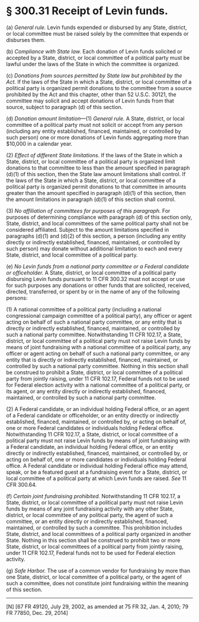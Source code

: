 # § 300.31   Receipt of Levin funds.

(a) *General rule.* Levin funds expended or disbursed by any State, district, or local committee must be raised solely by the committee that expends or disburses them. 


(b) *Compliance with State law.* Each donation of Levin funds solicited or accepted by a State, district, or local committee of a political party must be lawful under the laws of the State in which the committee is organized. 


(c) *Donations from sources permitted by State law but prohibited by the Act.* If the laws of the State in which a State, district, or local committee of a political party is organized permit donations to the committee from a source prohibited by the Act and this chapter, other than 52 U.S.C. 30121, the committee may solicit and accept donations of Levin funds from that source, subject to paragraph (d) of this section. 


(d) *Donation amount limitation*—(1) *General rule.* A State, district, or local committee of a political party must not solicit or accept from any person (including any entity established, financed, maintained, or controlled by such person) one or more donations of Levin funds aggregating more than $10,000 in a calendar year. 


(2) *Effect of different State limitations.* If the laws of the State in which a State, district, or local committee of a political party is organized limit donations to that committee to less than the amount specified in paragraph (d)(1) of this section, then the State law amount limitations shall control. If the laws of the State in which a State, district, or local committee of a political party is organized permit donations to that committee in amounts greater than the amount specified in paragraph (d)(1) of this section, then the amount limitations in paragraph (d)(1) of this section shall control. 


(3) *No affiliation of committees for purposes of this paragraph.* For purposes of determining compliance with paragraph (d) of this section only, State, district, and local committees of the same political party shall not be considered affiliated. Subject to the amount limitations specified in paragraphs (d)(1) and (d)(2) of this section, a person (including any entity directly or indirectly established, financed, maintained, or controlled by such person) may donate without additional limitation to each and every State, district, and local committee of a political party. 


(e) *No Levin funds from a national party committee or a Federal candidate or officeholder.* A State, district, or local committee of a political party disbursing Levin funds pursuant to 11 CFR 300.32 must not accept or use for such purposes any donations or other funds that are solicited, received, directed, transferred, or spent by or in the name of any of the following persons: 


(1) A national committee of a political party (including a national congressional campaign committee of a political party), any officer or agent acting on behalf of such a national party committee, or any entity that is directly or indirectly established, financed, maintained, or controlled by such a national party committee. Notwithstanding 11 CFR 102.17, a State, district, or local committee of a political party must not raise Levin funds by means of joint fundraising with a national committee of a political party, any officer or agent acting on behalf of such a national party committee, or any entity that is directly or indirectly established, financed, maintained, or controlled by such a national party committee. Nothing in this section shall be construed to prohibit a State, district, or local committee of a political party from jointly raising, under 11 CFR 102.17, Federal funds not to be used for Federal election activity with a national committee of a political party, or its agent, or any entity directly or indirectly established, financed, maintained, or controlled by such a national party committee. 


(2) A Federal candidate, or an individual holding Federal office, or an agent of a Federal candidate or officeholder, or an entity directly or indirectly established, financed, maintained, or controlled by, or acting on behalf of, one or more Federal candidates or individuals holding Federal office. Notwithstanding 11 CFR 102.17, a State, district, or local committee of a political party must not raise Levin funds by means of joint fundraising with a Federal candidate, an individual holding Federal office, or an entity directly or indirectly established, financed, maintained, or controlled by, or acting on behalf of, one or more candidates or individuals holding Federal office. A Federal candidate or individual holding Federal office may attend, speak, or be a featured guest at a fundraising event for a State, district, or local committee of a political party at which Levin funds are raised. *See* 11 CFR 300.64. 


(f) *Certain joint fundraising prohibited.* Notwithstanding 11 CFR 102.17, a State, district, or local committee of a political party must not raise Levin funds by means of any joint fundraising activity with any other State, district, or local committee of any political party, the agent of such a committee, or an entity directly or indirectly established, financed, maintained, or controlled by such a committee. This prohibition includes State, district, and local committees of a political party organized in another State. Nothing in this section shall be construed to prohibit two or more State, district, or local committees of a political party from jointly raising, under 11 CFR 102.17, Federal funds not to be used for Federal election activity. 


(g) *Safe Harbor.* The use of a common vendor for fundraising by more than one State, district, or local committee of a political party, or the agent of such a committee, does not constitute joint fundraising within the meaning of this section.



---

[N] [67 FR 49120, July 29, 2002, as amended at 75 FR 32, Jan. 4, 2010; 79 FR 77850, Dec. 29, 2014]




